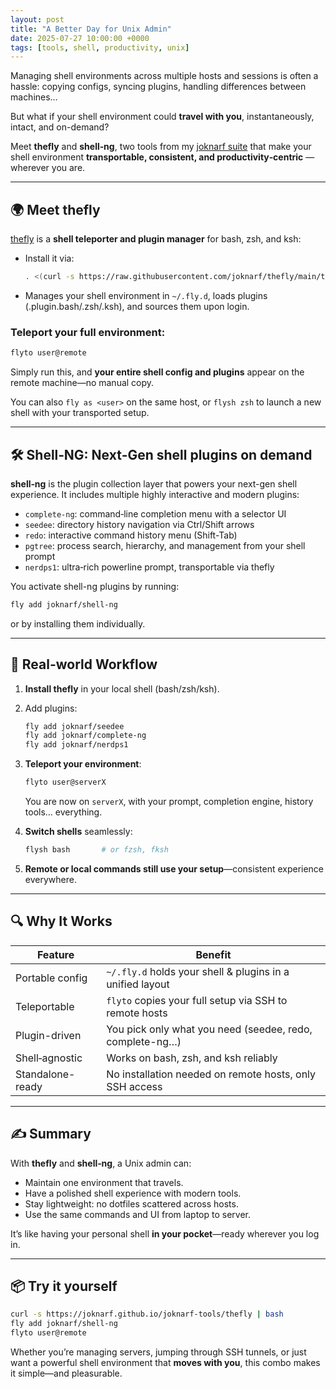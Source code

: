 ```yaml
---
layout: post
title: "A Better Day for Unix Admin"
date: 2025-07-27 10:00:00 +0000
tags: [tools, shell, productivity, unix]
---
```


Managing shell environments across multiple hosts and sessions is often a hassle: copying configs, syncing plugins, handling differences between machines…

But what if your shell environment could **travel with you**, instantaneously, intact, and on-demand?

Meet **thefly** and **shell‑ng**, two tools from my [joknarf suite][tools-page] that make your shell environment **transportable, consistent, and productivity‑centric** — wherever you are.

---

## 🌍 Meet **thefly**

[thefly][thefly] is a **shell teleporter and plugin manager** for bash, zsh, and ksh:

- Install it via:
  ```bash
  . <(curl -s https://raw.githubusercontent.com/joknarf/thefly/main/thefly) install
  ```
- Manages your shell environment in `~/.fly.d`, loads plugins (.plugin.bash/.zsh/.ksh), and sources them upon login.

### Teleport your full environment:
```bash
flyto user@remote
```
Simply run this, and **your entire shell config and plugins** appear on the remote machine—no manual copy.

You can also `fly as <user>` on the same host, or `flysh zsh` to launch a new shell with your transported setup.

---

## 🛠 Shell‑NG: Next‑Gen shell plugins on demand

**shell‑ng** is the plugin collection layer that powers your next-gen shell experience. It includes multiple highly interactive and modern plugins:

- `complete-ng`: command‑line completion menu with a selector UI  
- `seedee`: directory history navigation via Ctrl/Shift arrows  
- `redo`: interactive command history menu (Shift-Tab)  
- `pgtree`: process search, hierarchy, and management from your shell prompt  
- `nerdps1`: ultra‑rich powerline prompt, transportable via thefly

You activate shell-ng plugins by running:
```bash
fly add joknarf/shell-ng
```
or by installing them individually.

---

## 🚀 Real-world Workflow

1. **Install thefly** in your local shell (bash/zsh/ksh).
2. Add plugins:
   ```bash
   fly add joknarf/seedee
   fly add joknarf/complete-ng
   fly add joknarf/nerdps1
   ```
3. **Teleport your environment**:
   ```bash
   flyto user@serverX
   ```
   You are now on `serverX`, with your prompt, completion engine, history tools… everything.

4. **Switch shells** seamlessly:
   ```bash
   flysh bash       # or fzsh, fksh
   ```

5. **Remote or local commands still use your setup**—consistent experience everywhere.

---

## 🔍 Why It Works

| Feature            | Benefit |
|--------------------|---------|
| Portable config    | `~/.fly.d` holds your shell & plugins in a unified layout |
| Teleportable       | `flyto` copies your full setup via SSH to remote hosts |
| Plugin-driven      | You pick only what you need (seedee, redo, complete-ng…) |
| Shell‑agnostic     | Works on bash, zsh, and ksh reliably |
| Standalone-ready   | No installation needed on remote hosts, only SSH access |

---

## ✍️ Summary

With **thefly** and **shell‑ng**, a Unix admin can:

- Maintain one environment that travels.
- Have a polished shell experience with modern tools.
- Stay lightweight: no dotfiles scattered across hosts.
- Use the same commands and UI from laptop to server.

It’s like having your personal shell **in your pocket**—ready wherever you log in.

---

## 📦 Try it yourself

```bash
curl -s https://joknarf.github.io/joknarf-tools/thefly | bash
fly add joknarf/shell-ng
flyto user@remote
```

Whether you’re managing servers, jumping through SSH tunnels, or just want a powerful shell environment that **moves with you**, this combo makes it simple—and pleasurable.

[tools-page]: https://joknarf.github.io/joknarf-tools/  
[thefly]: https://github.com/joknarf/thefly/  
[x-shell-ng]: https://github.com/joknarf/shell-ng/

